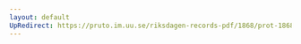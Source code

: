 ```yaml
---
layout: default
UpRedirect: https://pruto.im.uu.se/riksdagen-records-pdf/1868/prot-1868--fk--222/prot-1868--fk--222_026.pdf
---
```

